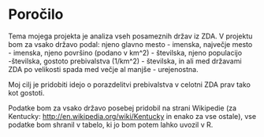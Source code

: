 # Poročilo

Tema mojega projekta je analiza vseh posameznih držav iz ZDA. V projektu bom za vsako državo podal: njeno glavno mesto - imenska, največje mesto - imenska, njeno površino (podano v km^2) - številska, njeno populacijo -številska, gostoto prebivalstva (1/km^2) - številska, in ali med državami ZDA po velikosti spada med večje al manjše - urejenostna.

Moj cilj je pridobiti idejo o porazdelitvi prebivalstva v celotni ZDA prav tako kot gostoti.

Podatke bom za vsako državo posebej pridobil na strani Wikipedie (za Kentucky: http://en.wikipedia.org/wiki/Kentucky in enako za vse ostale), vse podatke bom shranil v tabelo, ki jo bom potem lahko uvozil v R.
